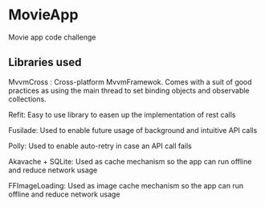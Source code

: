 # MovieApp
Movie app code challenge

## Libraries used

MvvmCross : Cross-platform MvvmFramewok. Comes with a suit of good practices as using the main thread to set binding objects and observable collections.

Refit: Easy to use library to easen up the implementation of rest calls

Fusilade: Used to enable future usage of background and intuitive API calls

Polly: Used to enable auto-retry in case an API call fails

Akavache + SQLite: Used as cache mechanism so the app can run offline and reduce network usage

FFImageLoading: Used as image cache mechanism so the app can run offline and reduce network usage



